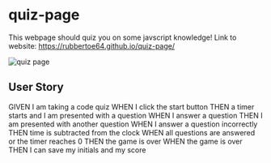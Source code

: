# quiz-page
This webpage should quiz you on some javscript knowledge!
Link to website: https://rubbertoe64.github.io/quiz-page/



![quiz page](https://user-images.githubusercontent.com/71856810/149043831-a55b836e-2b1b-45cb-8c3a-82e5ced97ae9.PNG)


## User Story
GIVEN I am taking a code quiz
WHEN I click the start button
THEN a timer starts and I am presented with a question
WHEN I answer a question
THEN I am presented with another question
WHEN I answer a question incorrectly
THEN time is subtracted from the clock
WHEN all questions are answered or the timer reaches 0
THEN the game is over
WHEN the game is over
THEN I can save my initials and my score
